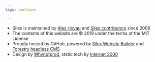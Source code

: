 ```yaml
---
tags: sections

---
```

* Silex is maintained by [Alex Hoyau](https://github.com/lexoyo "Alex Hoyau on github") and [Silex contributors](https://github.com/silexlabs/Silex/graphs/contributors "Silex contributions") since 2009
* The contents of this website are © 2019 under the terms of the MIT License
* Proudly hosted by GitHub, powered by [Silex Website Builder](https://www.silex.me/ "Silex free website builder") and [Forestry headless CMS](https://forestry.io/ "Forestry")
* Design by [Whynotprod](https://www.whynotprod.com/ "Whynotprod website design"), static tech by [Internet 2000](https://internet2000.net/ "Static websites design")